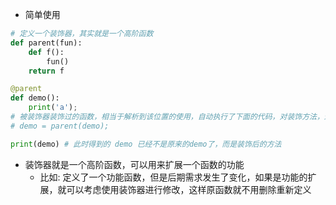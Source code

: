 - 简单使用
```py
# 定义一个装饰器，其实就是一个高阶函数
def parent(fun):
    def f():
        fun()
    return f

@parent
def demo():
    print('a');
# 被装饰器装饰过的函数，相当于解析到该位置的使用，自动执行了下面的代码，对装饰方法，进行包装
# demo = parent(demo);

print(demo) # 此时得到的 demo 已经不是原来的demo了，而是装饰后的方法
```


- 装饰器就是一个高阶函数，可以用来扩展一个函数的功能
  - 比如: 定义了一个功能函数，但是后期需求发生了变化，如果是功能的扩展，就可以考虑使用装饰器进行修改，这样原函数就不用删除重新定义
